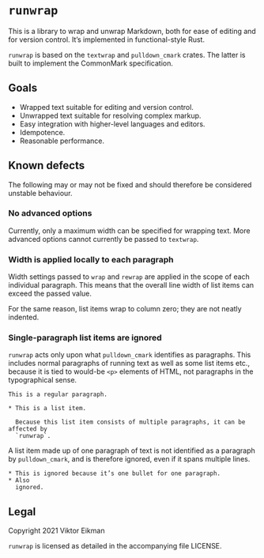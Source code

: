 # `runwrap`

This is a library to wrap and unwrap Markdown, both for ease of editing and for
version control. It’s implemented in functional-style Rust.

`runwrap` is based on the `textwrap` and `pulldown_cmark` crates. The latter is
built to implement the CommonMark specification.

## Goals

* Wrapped text suitable for editing and version control.
* Unwrapped text suitable for resolving complex markup.
* Easy integration with higher-level languages and editors.
* Idempotence.
* Reasonable performance.

## Known defects

The following may or may not be fixed and should therefore be considered
unstable behaviour.

### No advanced options

Currently, only a maximum width can be specified for wrapping text. More
advanced options cannot currently be passed to `textwrap`.

### Width is applied locally to each paragraph

Width settings passed to `wrap` and `rewrap` are applied in the scope of each
individual paragraph. This means that the overall line width of list items can
exceed the passed value.

For the same reason, list items wrap to column zero; they are not neatly
indented.

### Single-paragraph list items are ignored

`runwrap` acts only upon what `pulldown_cmark` identifies as paragraphs. This
includes normal paragraphs of running text as well as some list items etc.,
because it is tied to would-be `<p>` elements of HTML, not paragraphs in the
typographical sense.

```
This is a regular paragraph.

* This is a list item.

  Because this list item consists of multiple paragraphs, it can be affected by
  `runwrap`.
```

A list item made up of one paragraph of text is not identified as a paragraph
by `pulldown_cmark`, and is therefore ignored, even if it spans multiple lines.

```
* This is ignored because it’s one bullet for one paragraph.
* Also
  ignored.
```

## Legal

Copyright 2021 Viktor Eikman

`runwrap` is licensed as detailed in the accompanying file LICENSE.
